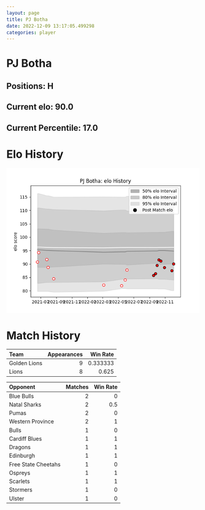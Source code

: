 ```yaml
---  
layout: page  
title: PJ Botha  
date: 2022-12-09 13:17:05.499298  
categories: player  
---
```

# PJ Botha

## Positions: H

## Current elo: 90.0

## Current Percentile: 17.0

# Elo History


![elo history](history_PJBotha.png)
# Match History


| Team         |   Appearances |   Win Rate |
|:-------------|--------------:|-----------:|
| Golden Lions |             9 |   0.333333 |
| Lions        |             8 |   0.625    |

| Opponent            |   Matches |   Win Rate |
|:--------------------|----------:|-----------:|
| Blue Bulls          |         2 |        0   |
| Natal Sharks        |         2 |        0.5 |
| Pumas               |         2 |        0   |
| Western Province    |         2 |        1   |
| Bulls               |         1 |        0   |
| Cardiff Blues       |         1 |        1   |
| Dragons             |         1 |        1   |
| Edinburgh           |         1 |        1   |
| Free State Cheetahs |         1 |        0   |
| Ospreys             |         1 |        1   |
| Scarlets            |         1 |        1   |
| Stormers            |         1 |        0   |
| Ulster              |         1 |        0   |